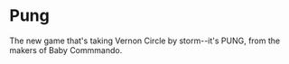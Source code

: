 # Pung

The new game that's taking Vernon Circle by storm--it's PUNG, from the makers of Baby Commmando.
